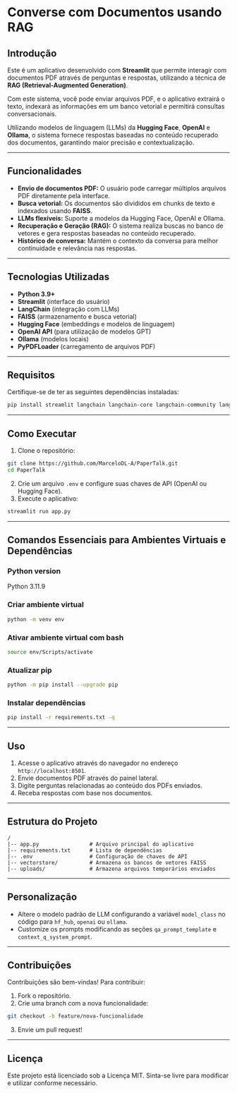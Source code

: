 # Converse com Documentos usando RAG


## Introdução
Este é um aplicativo desenvolvido com **Streamlit** que permite interagir com documentos PDF através de perguntas e respostas, utilizando a técnica de **RAG (Retrieval-Augmented Generation)**. 

Com este sistema, você pode enviar arquivos PDF, e o aplicativo extrairá o texto, indexará as informações em um banco vetorial e permitirá consultas conversacionais. 

Utilizando modelos de linguagem (LLMs) da **Hugging Face**, **OpenAI** e **Ollama**, o sistema fornece respostas baseadas no conteúdo recuperado dos documentos, garantindo maior precisão e contextualização.

---

## Funcionalidades
- **Envio de documentos PDF:** O usuário pode carregar múltiplos arquivos PDF diretamente pela interface.
- **Busca vetorial:** Os documentos são divididos em chunks de texto e indexados usando **FAISS**.
- **LLMs flexíveis:** Suporte a modelos da Hugging Face, OpenAI e Ollama.
- **Recuperação e Geração (RAG):** O sistema realiza buscas no banco de vetores e gera respostas baseadas no conteúdo recuperado.
- **Histórico de conversa:** Mantém o contexto da conversa para melhor continuidade e relevância nas respostas.

---

## Tecnologias Utilizadas
- **Python 3.9+**
- **Streamlit** (interface do usuário)
- **LangChain** (integração com LLMs)
- **FAISS** (armazenamento e busca vetorial)
- **Hugging Face** (embeddings e modelos de linguagem)
- **OpenAI API** (para utilização de modelos GPT)
- **Ollama** (modelos locais)
- **PyPDFLoader** (carregamento de arquivos PDF)

---

## Requisitos
Certifique-se de ter as seguintes dependências instaladas:
```bash
pip install streamlit langchain langchain-core langchain-community langchain-openai langchain-ollama langchain-huggingface faiss-cpu torch pypdf python-dotenv
```

---

## Como Executar
1. Clone o repositório:
```bash
git clone https://github.com/MarceloDL-A/PaperTalk.git
cd PaperTalk
```
2. Crie um arquivo `.env` e configure suas chaves de API (OpenAI ou Hugging Face).
3. Execute o aplicativo:
```bash
streamlit run app.py
```

---

## Comandos Essenciais para Ambientes Virtuais e Dependências
### Python version
Python 3.11.9

### Criar ambiente virtual
```bash
python -m venv env
```

### Ativar ambiente virtual com bash
```bash
source env/Scripts/activate
```

### Atualizar pip 
```bash
python -m pip install --upgrade pip
```

### Instalar dependências 
```bash
pip install -r requirements.txt -q
```

---

## Uso
1. Acesse o aplicativo através do navegador no endereço `http://localhost:8501`.
2. Envie documentos PDF através do painel lateral.
3. Digite perguntas relacionadas ao conteúdo dos PDFs enviados.
4. Receba respostas com base nos documentos.

---

## Estrutura do Projeto
```
/
|-- app.py                # Arquivo principal do aplicativo
|-- requirements.txt      # Lista de dependências
|-- .env                  # Configuração de chaves de API
|-- vectorstore/          # Armazena os bancos de vetores FAISS
|-- uploads/              # Armazena arquivos temporários enviados
```

---

## Personalização
- Altere o modelo padrão de LLM configurando a variável `model_class` no código para `hf_hub`, `openai` ou `ollama`.
- Customize os prompts modificando as seções `qa_prompt_template` e `context_q_system_prompt`.

---

## Contribuições
Contribuições são bem-vindas! Para contribuir:
1. Fork o repositório.
2. Crie uma branch com a nova funcionalidade:
```bash
git checkout -b feature/nova-funcionalidade
```
3. Envie um pull request!

---

## Licença
Este projeto está licenciado sob a Licença MIT. Sinta-se livre para modificar e utilizar conforme necessário.

